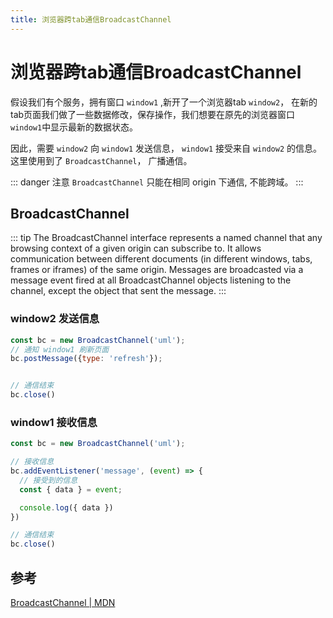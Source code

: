 ```yaml
---
title: 浏览器跨tab通信BroadcastChannel
---
```

# 浏览器跨tab通信BroadcastChannel
假设我们有个服务，拥有窗口 `window1` ,新开了一个浏览器tab `window2`， 在新的tab页面我们做了一些数据修改，保存操作，我们想要在原先的浏览器窗口 `window1`中显示最新的数据状态。

因此，需要 `window2` 向 `window1` 发送信息， `window1` 接受来自 `window2` 的信息。这里使用到了 `BroadcastChannel`， 广播通信。

::: danger 注意
`BroadcastChannel` 只能在相同 origin 下通信, 不能跨域。
:::

## BroadcastChannel
::: tip
The BroadcastChannel interface represents a named channel that any browsing context of a given origin can subscribe to. It allows communication between different documents (in different windows, tabs, frames or iframes) of the same origin. Messages are broadcasted via a message event fired at all BroadcastChannel objects listening to the channel, except the object that sent the message.
:::

### window2 发送信息
```js
const bc = new BroadcastChannel('uml');
// 通知 window1 刷新页面
bc.postMessage({type: 'refresh'});


// 通信结束
bc.close()

```

### window1 接收信息

```js
const bc = new BroadcastChannel('uml');

// 接收信息
bc.addEventListener('message', (event) => {
  // 接受到的信息
  const { data } = event;

  console.log({ data })
})

// 通信结束
bc.close()
```

## 参考
[BroadcastChannel | MDN](https://developer.mozilla.org/en-US/docs/Web/API/BroadcastChannel)